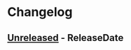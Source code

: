 # Changelog

<!-- next-header -->

## [Unreleased] - ReleaseDate

<!-- next-url -->

[unreleased]: https://github.com/mrvillage/matrix-only-numeric-cols/compare/v0.0.0...HEAD
